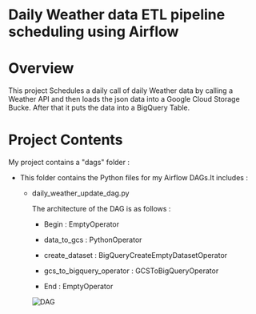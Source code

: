 # Daily Weather data ETL pipeline scheduling using Airflow

Overview
========

This project Schedules a daily call of daily Weather data by calling a Weather API and then loads the json data into a Google Cloud Storage Bucke. After that it puts the data into a BigQuery Table.




Project Contents
================


My project contains a "dags" folder : 
- This folder contains the Python files for my Airflow DAGs.It includes :
    -  daily_weather_update_dag.py  
        
        The architecture of the DAG is as follows :

        - Begin : EmptyOperator 

        - data_to_gcs : PythonOperator

        - create_dataset : BigQueryCreateEmptyDatasetOperator

        - gcs_to_bigquery_operator :  GCSToBigQueryOperator

        - End : EmptyOperator

        <img src="/Users/oumaima/Desktop/ETL_project/images/dags.jpeg" alt=DAG architecture>
   
   
    
